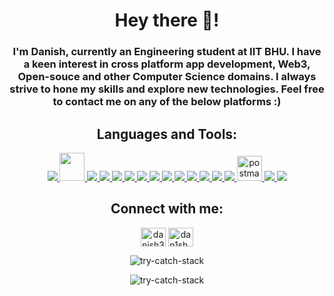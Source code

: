 <h1 align="center">Hey there 👋!</h1>
<h3 align="center">I'm Danish, currently an Engineering student at IIT BHU. I have a keen interest in cross platform app development, Web3, Open-souce and other Computer Science domains. I always strive to hone my skills and explore new technologies. Feel free to contact me on any of the below platforms :)</h3>

<h2 align="center">Languages and Tools:</h3>
<p align="center">
  <a href="https://reactjs.org" target="_blank">  <img src="https://skillicons.dev/icons?i=react" /> </a>
 <a href="https://reactnative.dev/" target="_blank">  <img src="https://cdn.worldvectorlogo.com/logos/react-native-1.svg" height="45" width="40" /> </a>
  <a href="https://www.typescriptlang.org" target="_blank"> <img src="https://skillicons.dev/icons?i=ts" /> </a> 
  <a href="https://developer.mozilla.org/en-US/docs/Web/JavaScript" target="_blank"> <img src="https://skillicons.dev/icons?i=js" />  </a> 
  <a href="https://www.w3schools.com/cpp" target="_blank">  <img src="https://skillicons.dev/icons?i=cpp" /> </a> 
  <a href="https://www.python.org" target="_blank"> <img src="https://skillicons.dev/icons?i=py" /> </a>
  <a href="https://www.djangoproject.com" target="_blank"> <img src="https://skillicons.dev/icons?i=django" /> </a> 
  <a href="https://expressjs.com" target="_blank"> <img src="https://skillicons.dev/icons?i=express" /> </a> 
  <a href="https://www.w3.org/html" target="_blank"> <img src="https://skillicons.dev/icons?i=html" /> </a> 
  <a href="https://www.w3schools.com/css" target="_blank"> <img src="https://skillicons.dev/icons?i=css" /> </a> 
  <a href="https://tailwindcss.com" target="_blank"> <img src="https://skillicons.dev/icons?i=tailwind" /> </a> 
  <a href="https://www.mongodb.com" target="_blank"> <img src="https://skillicons.dev/icons?i=mongodb" /> </a> 
  <a href="https://nextjs.org" target="_blank"> <img src="https://skillicons.dev/icons?i=nextjs" /> </a> 
  <a href="https://nodejs.org" target="_blank"> <img src="https://skillicons.dev/icons?i=nodejs" /> </a> 
  <a href="https://postman.com" target="_blank"> <img src="https://www.vectorlogo.zone/logos/getpostman/getpostman-icon.svg" alt="postman" width="40" height="40"/>   </a> 
  <a href="https://pytorch.org/" target="_blank"> <img src="https://skillicons.dev/icons?i=pytorch" /> </a>  
  <a href="https://www.selenium.dev" target="_blank"> <img src="https://skillicons.dev/icons?i=selenium" /> </a> 
</p>

<h2 align="center">Connect with me:</h3>
<p align="center">
<a href="https://linkedin.com/in/danish306" target="blank"><img align="center" src="https://raw.githubusercontent.com/rahuldkjain/github-profile-readme-generator/master/src/images/icons/Social/linked-in-alt.svg" alt="danish306" height="30" width="40" /></a>
<a href="https://instagram.com/dan1sh_m1rza" target="blank"><img align="center" src="https://raw.githubusercontent.com/rahuldkjain/github-profile-readme-generator/master/src/images/icons/Social/instagram.svg" alt="dan1sh_m1rza" height="30" width="40" /></a>
</p>

<p align="center"><img align="center" src="https://github-readme-streak-stats.herokuapp.com/?user=try-catch-stack&" alt="try-catch-stack" /></p>

<p align="center"><img src="https://komarev.com/ghpvc/?username=try-catch-stack&label=Profile%20views&color=0e75b6&style=flat" alt="try-catch-stack" /></p>
